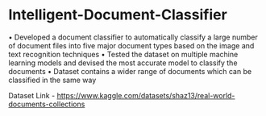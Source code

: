 # Intelligent-Document-Classifier

•	Developed a document classifier to automatically classify a large number of document files into five major document types based on the image and text recognition techniques
•	Tested the dataset on multiple machine learning models and devised the most accurate model to classify the documents
•	Dataset contains a wider range of documents which can be classified in the same way

Dataset Link - https://www.kaggle.com/datasets/shaz13/real-world-documents-collections
